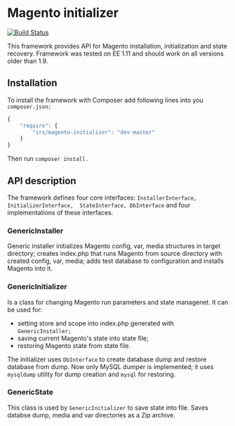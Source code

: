 Magento initializer
===================

[![Build Status](https://travis-ci.org/irs/magento-initializer.png?branch=master)](https://travis-ci.org/irs/magento-initializer)

This framework provides API for Magento installation, initialization and state recovery. Framework was tested 
on EE 1.11 and should work on all versions older than 1.9.

Installation
------------
To install the framework with Composer add following lines into you `composer.json:`

```javascript
{
    "require": {
        "irs/magento-initializer": "dev-master"
    }
}
```

Then run `composer install.`

API description
---------------

The framework defines four core interfaces: `InstallerInterface, InitializerInterface, 
StateInterface, DbInterface` and four implementations of these interfaces. 

### GenericInstaller ###

Generic installer initializes Magento config, var, media structures in target directory; creates index.php 
that runs Magento from source directory with created config, var, media; adds test database to configuration and
installs Magento into it.

### GenericInitializer ###

Is a class for changing Magento run parameters and state managenet. It can be used for:

* setting store and scope into index.php generated with `GenericInstaller;` 
* saving current Magento's state into state file;
* restoring Magento state from state file.

The initializer uses `DbInterface` to create database dump and restore database from dump. Now only MySQL dumper 
is implemented; it uses `mysqldump` utility for dump creation and `mysql` for restoring.

### GenericState ###

This class is used by `GenericInitializer` to save state into file. Saves databse dump, media and var directories 
as a Zip archive.
